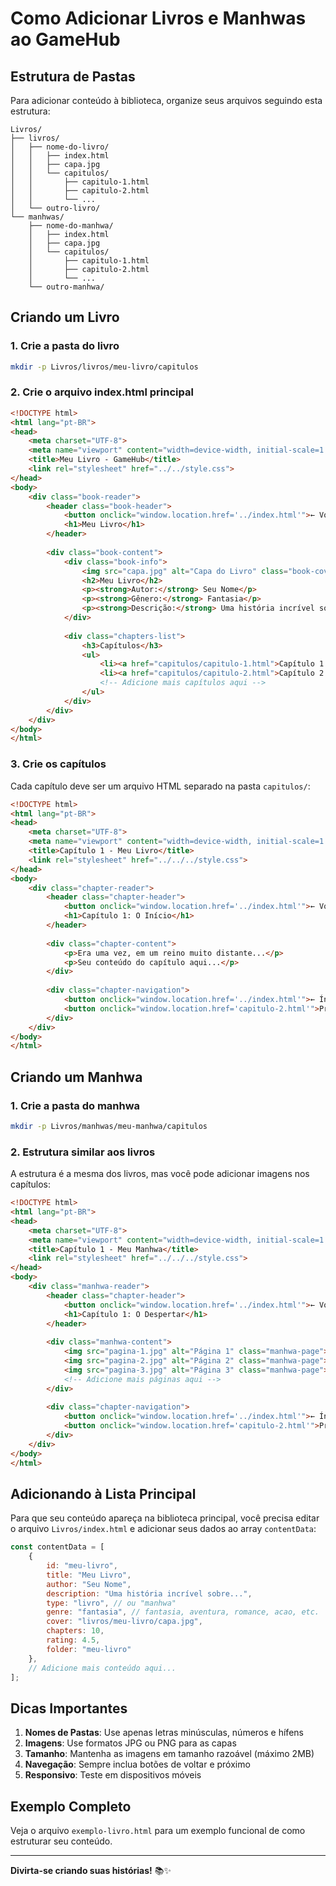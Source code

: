# Como Adicionar Livros e Manhwas ao GameHub

## Estrutura de Pastas

Para adicionar conteúdo à biblioteca, organize seus arquivos seguindo esta estrutura:

```
Livros/
├── livros/
│   ├── nome-do-livro/
│   │   ├── index.html
│   │   ├── capa.jpg
│   │   └── capitulos/
│   │       ├── capitulo-1.html
│   │       ├── capitulo-2.html
│   │       └── ...
│   └── outro-livro/
└── manhwas/
    ├── nome-do-manhwa/
    │   ├── index.html
    │   ├── capa.jpg
    │   └── capitulos/
    │       ├── capitulo-1.html
    │       ├── capitulo-2.html
    │       └── ...
    └── outro-manhwa/
```

## Criando um Livro

### 1. Crie a pasta do livro
```bash
mkdir -p Livros/livros/meu-livro/capitulos
```

### 2. Crie o arquivo index.html principal
```html
<!DOCTYPE html>
<html lang="pt-BR">
<head>
    <meta charset="UTF-8">
    <meta name="viewport" content="width=device-width, initial-scale=1.0">
    <title>Meu Livro - GameHub</title>
    <link rel="stylesheet" href="../../style.css">
</head>
<body>
    <div class="book-reader">
        <header class="book-header">
            <button onclick="window.location.href='../index.html'">← Voltar</button>
            <h1>Meu Livro</h1>
        </header>
        
        <div class="book-content">
            <div class="book-info">
                <img src="capa.jpg" alt="Capa do Livro" class="book-cover">
                <h2>Meu Livro</h2>
                <p><strong>Autor:</strong> Seu Nome</p>
                <p><strong>Gênero:</strong> Fantasia</p>
                <p><strong>Descrição:</strong> Uma história incrível sobre...</p>
            </div>
            
            <div class="chapters-list">
                <h3>Capítulos</h3>
                <ul>
                    <li><a href="capitulos/capitulo-1.html">Capítulo 1: O Início</a></li>
                    <li><a href="capitulos/capitulo-2.html">Capítulo 2: A Jornada</a></li>
                    <!-- Adicione mais capítulos aqui -->
                </ul>
            </div>
        </div>
    </div>
</body>
</html>
```

### 3. Crie os capítulos
Cada capítulo deve ser um arquivo HTML separado na pasta `capitulos/`:

```html
<!DOCTYPE html>
<html lang="pt-BR">
<head>
    <meta charset="UTF-8">
    <meta name="viewport" content="width=device-width, initial-scale=1.0">
    <title>Capítulo 1 - Meu Livro</title>
    <link rel="stylesheet" href="../../../style.css">
</head>
<body>
    <div class="chapter-reader">
        <header class="chapter-header">
            <button onclick="window.location.href='../index.html'">← Voltar ao Livro</button>
            <h1>Capítulo 1: O Início</h1>
        </header>
        
        <div class="chapter-content">
            <p>Era uma vez, em um reino muito distante...</p>
            <p>Seu conteúdo do capítulo aqui...</p>
        </div>
        
        <div class="chapter-navigation">
            <button onclick="window.location.href='../index.html'">← Índice</button>
            <button onclick="window.location.href='capitulo-2.html'">Próximo →</button>
        </div>
    </div>
</body>
</html>
```

## Criando um Manhwa

### 1. Crie a pasta do manhwa
```bash
mkdir -p Livros/manhwas/meu-manhwa/capitulos
```

### 2. Estrutura similar aos livros
A estrutura é a mesma dos livros, mas você pode adicionar imagens nos capítulos:

```html
<!DOCTYPE html>
<html lang="pt-BR">
<head>
    <meta charset="UTF-8">
    <meta name="viewport" content="width=device-width, initial-scale=1.0">
    <title>Capítulo 1 - Meu Manhwa</title>
    <link rel="stylesheet" href="../../../style.css">
</head>
<body>
    <div class="manhwa-reader">
        <header class="chapter-header">
            <button onclick="window.location.href='../index.html'">← Voltar ao Manhwa</button>
            <h1>Capítulo 1: O Despertar</h1>
        </header>
        
        <div class="manhwa-content">
            <img src="pagina-1.jpg" alt="Página 1" class="manhwa-page">
            <img src="pagina-2.jpg" alt="Página 2" class="manhwa-page">
            <img src="pagina-3.jpg" alt="Página 3" class="manhwa-page">
            <!-- Adicione mais páginas aqui -->
        </div>
        
        <div class="chapter-navigation">
            <button onclick="window.location.href='../index.html'">← Índice</button>
            <button onclick="window.location.href='capitulo-2.html'">Próximo →</button>
        </div>
    </div>
</body>
</html>
```

## Adicionando à Lista Principal

Para que seu conteúdo apareça na biblioteca principal, você precisa editar o arquivo `Livros/index.html` e adicionar seus dados ao array `contentData`:

```javascript
const contentData = [
    {
        id: "meu-livro",
        title: "Meu Livro",
        author: "Seu Nome",
        description: "Uma história incrível sobre...",
        type: "livro", // ou "manhwa"
        genre: "fantasia", // fantasia, aventura, romance, acao, etc.
        cover: "livros/meu-livro/capa.jpg",
        chapters: 10,
        rating: 4.5,
        folder: "meu-livro"
    },
    // Adicione mais conteúdo aqui...
];
```

## Dicas Importantes

1. **Nomes de Pastas**: Use apenas letras minúsculas, números e hífens
2. **Imagens**: Use formatos JPG ou PNG para as capas
3. **Tamanho**: Mantenha as imagens em tamanho razoável (máximo 2MB)
4. **Navegação**: Sempre inclua botões de voltar e próximo
5. **Responsivo**: Teste em dispositivos móveis

## Exemplo Completo

Veja o arquivo `exemplo-livro.html` para um exemplo funcional de como estruturar seu conteúdo.

---

**Divirta-se criando suas histórias!** 📚✨


